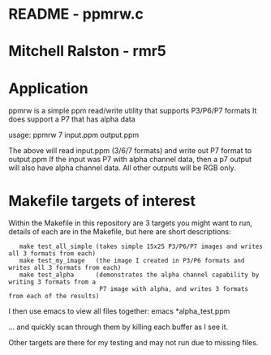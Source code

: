 # README - ppmrw.c
# Mitchell Ralston - rmr5

# Application
ppmrw is a simple ppm read/write utility that supports P3/P6/P7 formats
It does support a P7 that has alpha data

usage:  ppmrw 7 input.ppm output.ppm

The above will read input.ppm (3/6/7 formats) and write out P7 format to output.ppm
If the input was P7 with alpha channel data, then a p7 output will also have alpha
channel data. All other outputs will be RGB only.

# Makefile targets of interest
Within the Makefile in this repository are 3 targets you might want to run, details of each
are in the Makefile, but here are short descriptions:


       make test_all_simple (takes simple 15x25 P3/P6/P7 images and writes all 3 formats from each)
       make test_my_image   (the image I created in P3/P6 formats and writes all 3 formats from each)
       make test_alpha      (demonstrates the alpha channel capability by writing 3 formats from a
                             P7 image with alpha, and writes 3 formats from each of the results)

I then use emacs to view all files together:
       emacs *alpha_test.ppm

... and quickly scan through them by killing each buffer as I see it.

Other targets are there for my testing and may not run due to missing files.
